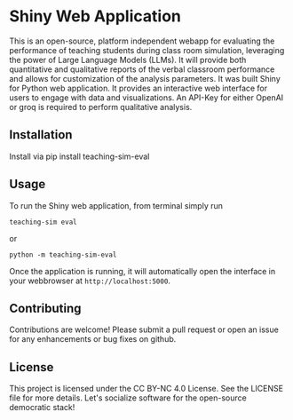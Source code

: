 # Shiny Web Application

This is an open-source, platform independent webapp for evaluating the performance of teaching students during class room simulation, leveraging the power of Large Language Models (LLMs). It will provide both quantitative and qualitative reports of the verbal classroom performance and allows for customization of the analysis parameters. It was built Shiny for Python web application. It provides an interactive web interface for users to engage with data and visualizations.
An API-Key for either OpenAI or groq is required to perform qualitative analysis.

## Installation
Install via pip install teaching-sim-eval

## Usage

To run the Shiny web application, from terminal simply run

```
teaching-sim eval
```

or 
```
python -m teaching-sim-eval
```

Once the application is running, it will automatically open the interface in your webbrowser at `http://localhost:5000`.

## Contributing

Contributions are welcome! Please submit a pull request or open an issue for any enhancements or bug fixes on github.

## License

This project is licensed under the CC BY-NC 4.0 License. See the LICENSE file for more details. Let's socialize software for the open-source democratic stack! 